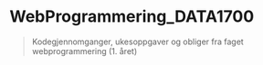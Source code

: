 # WebProgrammering_DATA1700
> Kodegjennomganger, ukesoppgaver og obliger fra faget webprogrammering (1. året)
